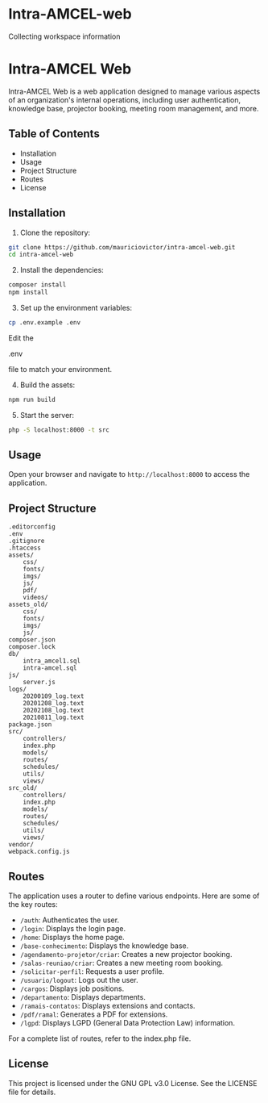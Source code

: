 # Intra-AMCEL-web
Collecting workspace information

# Intra-AMCEL Web

Intra-AMCEL Web is a web application designed to manage various aspects of an organization's internal operations, including user authentication, knowledge base, projector booking, meeting room management, and more.

## Table of Contents

- Installation
- Usage
- Project Structure
- Routes
- License

## Installation

1. Clone the repository:

```sh
git clone https://github.com/mauriciovictor/intra-amcel-web.git
cd intra-amcel-web
```

2. Install the dependencies:

```sh
composer install
npm install
```

3. Set up the environment variables:

```sh
cp .env.example .env
```

Edit the 

.env

 file to match your environment.

4. Build the assets:

```sh
npm run build
```

5. Start the server:

```sh
php -S localhost:8000 -t src
```

## Usage

Open your browser and navigate to `http://localhost:8000` to access the application.

## Project Structure

```
.editorconfig
.env
.gitignore
.htaccess
assets/
    css/
    fonts/
    imgs/
    js/
    pdf/
    videos/
assets_old/
    css/
    fonts/
    imgs/
    js/
composer.json
composer.lock
db/
    intra_amcel1.sql
    intra-amcel.sql
js/
    server.js
logs/
    20200109_log.text
    20201208_log.text
    20202108_log.text
    20210811_log.text
package.json
src/
    controllers/
    index.php
    models/
    routes/
    schedules/
    utils/
    views/
src_old/
    controllers/
    index.php
    models/
    routes/
    schedules/
    utils/
    views/
vendor/
webpack.config.js
```

## Routes

The application uses a router to define various endpoints. Here are some of the key routes:

- `/auth`: Authenticates the user.
- `/login`: Displays the login page.
- `/home`: Displays the home page.
- `/base-conhecimento`: Displays the knowledge base.
- `/agendamento-projetor/criar`: Creates a new projector booking.
- `/salas-reuniao/criar`: Creates a new meeting room booking.
- `/solicitar-perfil`: Requests a user profile.
- `/usuario/logout`: Logs out the user.
- `/cargos`: Displays job positions.
- `/departamento`: Displays departments.
- `/ramais-contatos`: Displays extensions and contacts.
- `/pdf/ramal`: Generates a PDF for extensions.
- `/lgpd`: Displays LGPD (General Data Protection Law) information.

For a complete list of routes, refer to the index.php file.

## License

This project is licensed under the GNU GPL v3.0 License. See the LICENSE file for details.